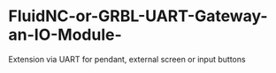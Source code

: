 # FluidNC-or-GRBL-UART-Gateway-an-IO-Module-
 Extension via UART for pendant, external screen or input buttons
